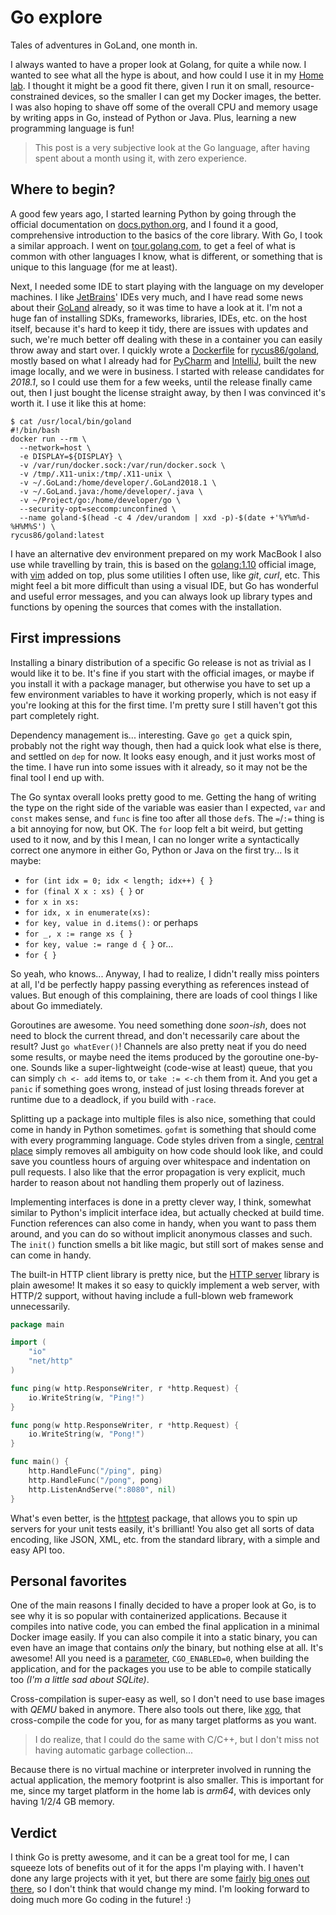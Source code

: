 # Go explore

Tales of adventures in GoLand, one month in.

I always wanted to have a proper look at Golang, for quite a while now. I wanted to see what all the hype is about, and how could I use it in my [Home lab](https://blog.viktoradam.net/tag/home-lab/). I thought it might be a good fit there, given I run it on small, resource-constrained devices, so the smaller I can get my Docker images, the better. I was also hoping to shave off some of the overall CPU and memory usage by writing apps in Go, instead of Python or Java. Plus, learning a new programming language is fun!

> This post is a very subjective look at the Go language, after having spent about a month using it, with zero experience.

## Where to begin?

A good few years ago, I started learning Python by going through the official documentation on [docs.python.org](https://docs.python.org/), and I found it a good, comprehensive introduction to the basics of the core library. With Go, I took a similar approach. I went on [tour.golang.com](https://tour.golang.org/), to get a feel of what is common with other languages I know, what is different, or something that is unique to this language (for me at least).

Next, I needed some IDE to start playing with the language on my developer machines. I like [JetBrains](https://www.jetbrains.com/)' IDEs very much, and I have read some news about their [GoLand](https://www.jetbrains.com/go/) already, so it was time to have a look at it. I'm not a huge fan of installing SDKs, frameworks, libraries, IDEs, etc. on the host itself, because it's hard to keep it tidy, there are issues with updates and such, we're much better off dealing with these in a container you can easily throw away and start over. I quickly wrote a [Dockerfile](https://github.com/rycus86/docker-goland/blob/master/Dockerfile) for [rycus86/goland](https://hub.docker.com/r/rycus86/goland/), mostly based on what I already had for [PyCharm](https://hub.docker.com/r/rycus86/pycharm/) and [IntelliJ](https://hub.docker.com/r/rycus86/intellij-idea/), built the new image locally, and we were in business. I started with release candidates for *2018.1*, so I could use them for a few weeks, until the release finally came out, then I just bought the license straight away, by then I was convinced it's worth it. I use it like this at home:

```shell
$ cat /usr/local/bin/goland
#!/bin/bash
docker run --rm \
  --network=host \
  -e DISPLAY=${DISPLAY} \
  -v /var/run/docker.sock:/var/run/docker.sock \
  -v /tmp/.X11-unix:/tmp/.X11-unix \
  -v ~/.GoLand:/home/developer/.GoLand2018.1 \
  -v ~/.GoLand.java:/home/developer/.java \
  -v ~/Project/go:/home/developer/go \
  --security-opt=seccomp:unconfined \
  --name goland-$(head -c 4 /dev/urandom | xxd -p)-$(date +'%Y%m%d-%H%M%S') \
rycus86/goland:latest
```

I have an alternative dev environment prepared on my work MacBook I also use while travelling by train, this is based on the [golang:1.10](https://hub.docker.com/r/_/golang/) official image, with [vim](https://www.vim.org/) added on top, plus some utilities I often use, like *git*, *curl*, etc. This might feel a bit more difficult than using a visual IDE, but Go has wonderful and useful error messages, and you can always look up library types and functions by opening the sources that comes with the installation.

## First impressions

Installing a binary distribution of a specific Go release is not as trivial as I would like it to be. It's fine if you start with the official images, or maybe if you install it with a package manager, but otherwise you have to set up a few environment variables to have it working properly, which is not easy if you're looking at this for the first time. I'm pretty sure I still haven't got this part completely right.

Dependency management is... interesting. Gave `go get` a quick spin, probably not the right way though, then had a quick look what else is there, and settled on `dep` for now. It looks easy enough, and it just works most of the time. I have run into some issues with it already, so it may not be the final tool I end up with.

The Go syntax overall looks pretty good to me. Getting the hang of writing the type on the right side of the variable was easier than I expected, `var` and `const` makes sense, and `func` is fine too after all those `def`s. The `=`/`:=` thing is a bit annoying for now, but OK. The `for` loop felt a bit weird, but getting used to it now, and by this I mean, I can no longer write a syntactically correct one anymore in either Go, Python or Java on the first try... Is it maybe:

- `for (int idx = 0; idx < length; idx++) { }`
- `for (final X x : xs) { }` or
- `for x in xs:`
- `for idx, x in enumerate(xs):`
- `for key, value in d.items():` or perhaps
- `for _, x := range xs { }`
- `for key, value := range d { }` or...
- `for { }`

So yeah, who knows... Anyway, I had to realize, I didn't really miss pointers at all, I'd be perfectly happy passing everything as references instead of values. But enough of this complaining, there are loads of cool things I like about Go immediately.

Goroutines are awesome. You need something done *soon-ish*, does not need to block the current thread, and don't necessarily care about the result? Just `go whatEver()`! Channels are also pretty neat if you do need some results, or maybe need the items produced by the goroutine one-by-one. Sounds like a super-lightweight (code-wise at least) queue, that you can simply `ch <- add` items to, or `take := <-ch` them from it. And you get a `panic` if something goes wrong, instead of just losing threads forever at runtime due to a deadlock, if you build with `-race`.

Splitting up a package into multiple files is also nice, something that could come in handy in Python sometimes. `gofmt` is something that should come with every programming language. Code styles driven from a single, [central place](https://blog.golang.org/go-fmt-your-code) simply removes all ambiguity on how code should look like, and could save you countless hours of arguing over whitespace and indentation on pull requests. I also like that the error propagation is very explicit, much harder to reason about not handling them properly out of laziness.

Implementing interfaces is done in a pretty clever way, I think, somewhat similar to Python's implicit interface idea, but actually checked at build time. Function references can also come in handy, when you want to pass them around, and you can do so without implicit anonymous classes and such. The `init()` function smells a bit like magic, but still sort of makes sense and can come in handy.

The built-in HTTP client library is pretty nice, but the [HTTP server](https://golang.org/pkg/net/http/) library is plain awesome! It makes it so easy to quickly implement a web server, with HTTP/2 support, without having include a full-blown web framework unnecessarily.

```go
package main

import (
	"io"
	"net/http"
)

func ping(w http.ResponseWriter, r *http.Request) {
	io.WriteString(w, "Ping!")
}

func pong(w http.ResponseWriter, r *http.Request) {
	io.WriteString(w, "Pong!")
}

func main() {
	http.HandleFunc("/ping", ping)
	http.HandleFunc("/pong", pong)
	http.ListenAndServe(":8080", nil)
}
```

What's even better, is the [httptest](https://golang.org/pkg/net/http/httptest/) package, that allows you to spin up servers for your unit tests easily, it's brilliant! You also get all sorts of data encoding, like JSON, XML, etc. from the standard library, with a simple and easy API too.

## Personal favorites

One of the main reasons I finally decided to have a proper look at Go, is to see why it is so popular with containerized applications. Because it compiles into native code, you can embed the final application in a minimal Docker image easily. If you can also compile it into a static binary, you can even have an image that contains *only* the binary, but nothing else at all. It's awesome! All you need is a [parameter](https://golang.org/cmd/cgo/), `CGO_ENABLED=0`, when building the application, and for the packages you use to be able to compile statically too *(I'm a little sad about SQLite)*.

Cross-compilation is super-easy as well, so I don't need to use base images with *QEMU* baked in anymore. There also tools out there, like [xgo](https://github.com/karalabe/xgo), that cross-compile the code for you, for as many target platforms as you want.

> I do realize, that I could do the same with C/C++, but I don't miss not having automatic garbage collection...

Because there is no virtual machine or interpreter involved in running the actual application, the memory footprint is also smaller. This is important for me, since my target platform in the home lab is *arm64*, with devices only having 1/2/4 GB memory.

## Verdict

I think Go is pretty awesome, and it can be a great tool for me, I can squeeze lots of benefits out of it for the apps I'm playing with. I haven't done any large projects with it yet, but there are some [fairly](https://github.com/moby/moby) [big ones](https://github.com/prometheus/prometheus) [out there](https://github.com/influxdata/telegraf), so I don't think that would change my mind. I'm looking forward to doing much more Go coding in the future! :)
